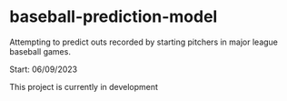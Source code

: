 # baseball-prediction-model
Attempting to predict outs recorded by starting pitchers in major league baseball games. 


Start: 06/09/2023


This project is currently in development
